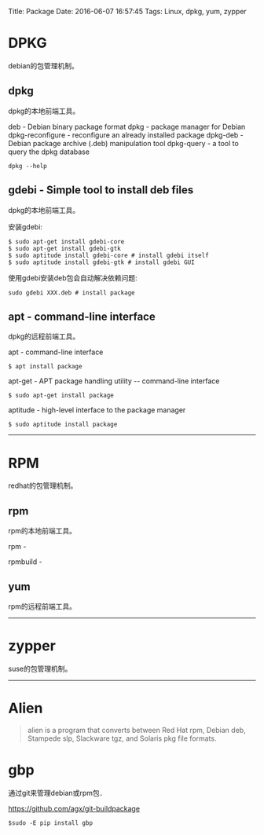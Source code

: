 Title: Package
Date: 2016-06-07 16:57:45
Tags: Linux, dpkg, yum, zypper



# DPKG

debian的包管理机制。

## dpkg

dpkg的本地前端工具。

deb - Debian binary package format
dpkg - package manager for Debian
dpkg-reconfigure - reconfigure an already installed package
dpkg-deb - Debian package archive (.deb) manipulation tool
dpkg-query - a tool to query the dpkg database

    dpkg --help

## gdebi - Simple tool to install deb files

dpkg的本地前端工具。

安装gdebi:

    $ sudo apt-get install gdebi-core
    $ sudo apt-get install gdebi-gtk
    $ sudo aptitude install gdebi-core # install gdebi itself
    $ sudo aptitude install gdebi-gtk # install gdebi GUI

使用gdebi安装deb包会自动解决依赖问题:

    sudo gdebi XXX.deb # install package

## apt - command-line interface

dpkg的远程前端工具。

apt - command-line interface

    $ apt install package

apt-get - APT package handling utility -- command-line interface

    $ sudo apt-get install package

aptitude - high-level interface to the package manager

    $ sudo aptitude install package

***

# RPM

redhat的包管理机制。

## rpm

rpm的本地前端工具。

rpm -

rpmbuild -

## yum

rpm的远程前端工具。

***

# zypper

suse的包管理机制。

***

# Alien

> alien is a program that converts between Red Hat rpm, Debian deb, Stampede slp, Slackware tgz, and Solaris pkg file formats.

# gbp

通过git来管理debian或rpm包．

<https://github.com/agx/git-buildpackage>

    $sudo -E pip install gbp
